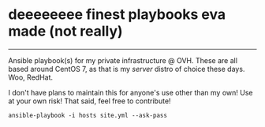 # deeeeeeee finest playbooks eva made (not really)
---

Ansible playbook(s) for my private infrastructure @ OVH. These are all based around CentOS 7, as that is my *server* distro of choice these days. Woo, RedHat.

I don't have plans to maintain this for anyone's use other than my own! Use at your own risk! That said, feel free to contribute!

```
ansible-playbook -i hosts site.yml --ask-pass
```
